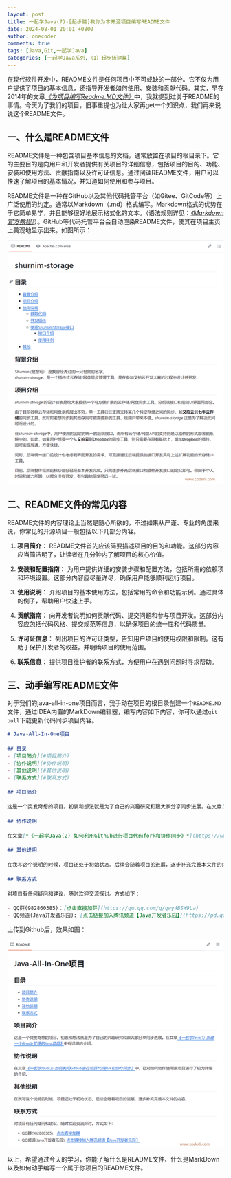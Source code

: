 ```yaml
---
layout: post
title: 一起学Java(7)-[起步篇]教你为本开源项目编写README文件
date: 2024-08-01 20:01 +0800
author: onecoder
comments: true
tags: [Java,Git,一起学Java]
categories: [一起学Java系列,（1）起步搭建篇]
---
```

在现代软件开发中，README文件是任何项目中不可或缺的一部分。它不仅为用户提供了项目的基本信息，还指导开发者如何使用、安装和贡献代码。其实，早在2014年的文章[*《为项目编写Readme.MD文件》*](https://www.coderli.com/write-readme-for-your-project/)中，我就提到过关于README的事情。今天为了我们的项目，旧事重提也为让大家再get一个知识点，我们再来说说这个README文件。

<!--more-->

## 一、什么是README文件

README文件是一种包含项目基本信息的文档，通常放置在项目的根目录下。它的主要目的是向用户和开发者提供有关项目的详细信息，包括项目的目的、功能、安装和使用方法、贡献指南以及许可证信息。通过阅读README文件，用户可以快速了解项目的基本情况，并知道如何使用和参与项目。

README文件是一种在GitHub以及其他代码托管平台（如Gitee、GitCode等）上广泛使用的约定。通常以Markdown（.md）格式编写。Markdown格式的优势在于它简单易学，并且能够很好地展示格式化的文本。（语法规则详见：[*《Markdown 官方教程》*](https://markdown.com.cn/basic-syntax/)）。GitHub等代码托管平台会自动渲染README文件，使其在项目主页上美观地显示出来。如图所示：

![README示意图](/images/post/java-go-7/readme-preview_2024-08-01_21-15-25.png)

## 二、README文件的常见内容

README文件的内容理论上当然是随心所欲的，不过如果从严谨、专业的角度来说，你常见的开源项目一般包括以下几部分内容。

1. **项目简介**：
   README文件首先应该简要描述项目的目的和功能。这部分内容应当简洁明了，让读者在几分钟内了解项目的核心价值。

2. **安装和配置指南**：
   为用户提供详细的安装步骤和配置方法，包括所需的依赖项和环境设置。这部分内容应尽量详尽，确保用户能够顺利运行项目。

3. **使用说明**：
   介绍项目的基本使用方法，包括常用的命令和功能示例。通过具体的例子，帮助用户快速上手。

4. **贡献指南**：
   向开发者说明如何贡献代码、提交问题和参与项目开发。这部分内容应包括代码风格、提交规范等信息，以确保项目的统一性和代码质量。

5. **许可证信息**：
   列出项目的许可证类型，告知用户项目的使用权限和限制。这有助于保护开发者的权益，并明确项目的使用范围。

6. **联系信息**：
   提供项目维护者的联系方式，方便用户在遇到问题时寻求帮助。

## 三、动手编写README文件

对于我们的java-all-in-one项目而言，我手动在项目的根目录创建一个`README.MD`文件，通过IDEA内置的MarkDown编辑器，编写内容如下内容，你可以通过`git pull`下载更新代码同步项目内容。

```markdown
# Java-All-In-One项目

## 目录
- [项目简介](#项目简介)
- [协作说明](#协作说明)
- [其他说明](#其他说明)
- [联系方式](#联系方式)

## 项目简介

这是一个突发奇想的项目。初衷和想法就是为了自己的兴趣研究和跟大家分享同步进展。在文章[*《一起学Java(1)-新建一个Gradle管理的Java项目》*](https://www.coderli.com/java-go-1-new-gradle-project/)中有详细的介绍。

## 协作说明

在文章[*《一起学Java(2)-如何利用Github进行项目代码fork和协作同步》*](https://www.coderli.com/java-go-2-how-to-work-on-github/)中，已对如何协作使用该项目进行了较为详细的介绍。

## 其他说明

在我写这个说明的时候，项目还处于初始状态。后续会随着项目的进展，逐步补充完善本文件的内容。

## 联系方式

对项目有任何疑问和建议，随时欢迎交流探讨。方式如下：

- QQ群(982860385)：[点击直接加群](https://qm.qq.com/q/qwy4BSW9La)
- QQ频道(Java开发者乐园): [点击链接加入腾讯频道【Java开发者乐园】](https://pd.qq.com/s/dzb1xn6cd)

```

上传到Github后，效果如图：

![本项目Readme](/images/post/java-go-7/java-all-readme_2024-08-01_22-10-27.png)

以上，希望通过今天的学习，你能了解什么是README文件、什么是MarkDown以及如何动手编写一个属于你项目的README文件。
